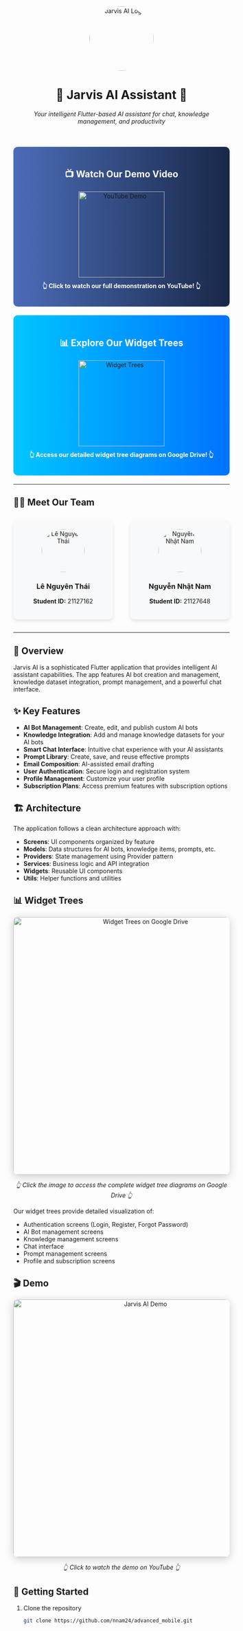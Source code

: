 <div align="center">
  <img src="https://sjc.microlink.io/7UEflw-TZT3bwrmlTYHoSyapH7ft_asFQZ520IOBeS-rVWB2L3gRVaEhf1qHQliu2Ix3oR1mHdI_qpL-t24Ucg.jpeg" alt="Jarvis AI Logo" width="150" height="150" style="border-radius: 50%;">
  <h1>🤖 Jarvis AI Assistant 🤖</h1>
  <p><em>Your intelligent Flutter-based AI assistant for chat, knowledge management, and productivity</em></p>
  
  <br>
  
  <div style="background: linear-gradient(90deg, #4b6cb7 0%, #182848 100%); padding: 20px; border-radius: 10px; margin: 20px 0;">
    <h2 style="color: white; margin-bottom: 20px;">📺 Watch Our Demo Video</h2>
    <a href="https://youtu.be/Up0f0xoU7Dc" target="_blank">
      <img src="https://img.shields.io/badge/YouTube-FF0000?style=for-the-badge&logo=youtube&logoColor=white" alt="YouTube Demo" width="200">
    </a>
    <p style="color: white; margin-top: 10px;"><strong>👆 Click to watch our full demonstration on YouTube! 👆</strong></p>
  </div>
  
  <div style="background: linear-gradient(90deg, #00c6ff 0%, #0072ff 100%); padding: 20px; border-radius: 10px; margin: 20px 0;">
    <h2 style="color: white; margin-bottom: 20px;">📊 Explore Our Widget Trees</h2>
    <a href="https://drive.google.com/drive/folders/10Hvci5nROFJ6TniIJbNojRTi4XznmP9P?usp=sharing" target="_blank">
      <img src="https://img.shields.io/badge/Google%20Drive-4285F4?style=for-the-badge&logo=googledrive&logoColor=white" alt="Widget Trees" width="200">
    </a>
    <p style="color: white; margin-top: 10px;"><strong>👆 Access our detailed widget tree diagrams on Google Drive! 👆</strong></p>
  </div>
</div>

---

## 👨‍💻 Meet Our Team

<div style="display: flex; justify-content: center; gap: 40px; margin: 30px 0;">
  <div style="text-align: center; padding: 20px; border-radius: 10px; box-shadow: 0 4px 8px rgba(0,0,0,0.1); background-color: #f8f9fa; width: 300px;">
    <img src="https://ui-avatars.com/api/?name=Le+Nguyen+Thai&background=random&color=fff&size=128" alt="Lê Nguyên Thái" style="border-radius: 50%; width: 100px; height: 100px;">
    <h3>Lê Nguyên Thái</h3>
    <p><strong>Student ID:</strong> 21127162</p>
  </div>
  
  <div style="text-align: center; padding: 20px; border-radius: 10px; box-shadow: 0 4px 8px rgba(0,0,0,0.1); background-color: #f8f9fa; width: 300px;">
    <img src="https://ui-avatars.com/api/?name=Nguyen+Nhat+Nam&background=random&color=fff&size=128" alt="Nguyễn Nhật Nam" style="border-radius: 50%; width: 100px; height: 100px;">
    <h3>Nguyễn Nhật Nam</h3>
    <p><strong>Student ID:</strong> 21127648</p>
  </div>
</div>

---

## 📱 Overview

Jarvis AI is a sophisticated Flutter application that provides intelligent AI assistant capabilities. The app features AI bot creation and management, knowledge dataset integration, prompt management, and a powerful chat interface.

## ✨ Key Features

- **AI Bot Management**: Create, edit, and publish custom AI bots
- **Knowledge Integration**: Add and manage knowledge datasets for your AI bots
- **Smart Chat Interface**: Intuitive chat experience with your AI assistants
- **Prompt Library**: Create, save, and reuse effective prompts
- **Email Composition**: AI-assisted email drafting
- **User Authentication**: Secure login and registration system
- **Profile Management**: Customize your user profile
- **Subscription Plans**: Access premium features with subscription options

## 🏗️ Architecture

The application follows a clean architecture approach with:

- **Screens**: UI components organized by feature
- **Models**: Data structures for AI bots, knowledge items, prompts, etc.
- **Providers**: State management using Provider pattern
- **Services**: Business logic and API integration
- **Widgets**: Reusable UI components
- **Utils**: Helper functions and utilities

## 📊 Widget Trees

<div align="center">
  <a href="https://drive.google.com/drive/folders/10Hvci5nROFJ6TniIJbNojRTi4XznmP9P?usp=sharing" target="_blank">
    <img src="https://sjc.microlink.io/M5WmjzlSzmB7xVKvSVqt9AMyFoU-_mW8d-lDWYQp2eqXuzUI1lZjVnkpODf81-mWH2eBHV2GeibqyY8mla3xXQ.jpeg" alt="Widget Trees on Google Drive" width="600" style="border-radius: 10px; box-shadow: 0 4px 20px rgba(0,0,0,0.2);">
  </a>
  <p><em>👆 Click the image to access the complete widget tree diagrams on Google Drive 👆</em></p>
</div>

Our widget trees provide detailed visualization of:
- Authentication screens (Login, Register, Forgot Password)
- AI Bot management screens
- Knowledge management screens
- Chat interface
- Prompt management screens
- Profile and subscription screens

## 🎬 Demo

<div align="center">
  <a href="https://youtu.be/Up0f0xoU7Dc" target="_blank">
    <img src="https://img.youtube.com/vi/Up0f0xoU7Dc/maxresdefault.jpg" alt="Jarvis AI Demo" width="600" style="border-radius: 10px; box-shadow: 0 4px 20px rgba(0,0,0,0.2);">
  </a>
  <p><em>👆 Click to watch the demo on YouTube 👆</em></p>
</div>

## 🚀 Getting Started

1. Clone the repository
   ```bash
   git clone https://github.com/nnam24/advanced_mobile.git
